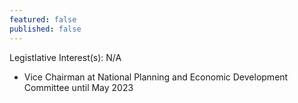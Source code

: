 ```yaml
---
featured: false
published: false
---
```

Legistlative Interest(s): N/A

* Vice Chairman at National Planning and Economic Development Committee until May 2023